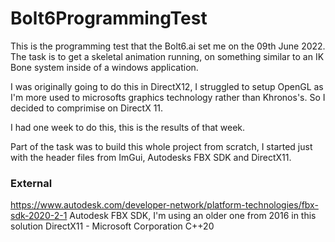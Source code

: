 # Bolt6ProgrammingTest
This is the programming test that the Bolt6.ai set me on the 09th June 2022. 
The task is to get a skeletal animation running, on something similar to an IK Bone system inside of a windows application.

I was originally going to do this in DirectX12, I struggled to setup OpenGL as I'm more used to microsofts graphics technology
rather than Khronos's. So I decided to comprimise on DirectX 11.

I had one week to do this, this is the results of that week.

Part of the task was to build this whole project from scratch, I started just with the header files from ImGui, Autodesks FBX SDK and DirectX11.

### External
https://www.autodesk.com/developer-network/platform-technologies/fbx-sdk-2020-2-1 Autodesk FBX SDK, I'm using an older one from 2016 in this solution
DirectX11 - Microsoft Corporation
C++20
